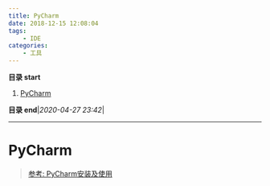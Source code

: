 ```yaml
---
title: PyCharm
date: 2018-12-15 12:08:04
tags: 
    - IDE
categories: 
    - 工具
---
```


**目录 start**

1. [PyCharm](#pycharm)

**目录 end**|_2020-04-27 23:42_|
****************************************
# PyCharm
> [参考: PyCharm安装及使用](https://www.jianshu.com/p/042324342bf4)



